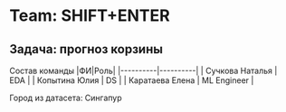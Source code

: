 # Team: SHIFT+ENTER
## Задача: прогноз корзины

Состав команды
|ФИ|Роль|
|----------|----------|
| Сучкова Наталья | EDA |
| Копытина Юлия | DS |
| Каратаева Елена | ML Engineer |

Город из датасета: Сингапур


